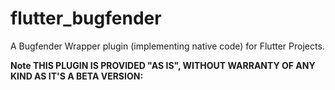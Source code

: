 # flutter_bugfender

A Bugfender Wrapper plugin (implementing native code) for Flutter Projects.

**Note THIS PLUGIN IS PROVIDED "AS IS", WITHOUT WARRANTY OF ANY KIND AS IT'S A BETA VERSION:**